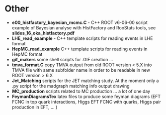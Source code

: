 # Other
* **e00_histfactory_bayesian_mcmc.C** - C++ ROOT v6-06-00 script example of Bayesian analyse with HistFactory and RooStats tools,
  see **slides_16_oka_histfactory.pdf**
* **LHE_read_example** - C++ template scripts for reading events in LHE format
* **HepMC_read_example** C++ template scripts for reading events in HepMC format
* **gif_makers** some shell scripts for .GIF creation ...
* **tmva_format.C** copy TMVA output from old ROOT version < 5.X into TMVA file with same subfolder name in order to be readable in new ROOT version > 6.X
* **Jet_Matching** scripts for the JET matching study. At the moment only a .py script for the madgraph matching info output drawing
* **MC_production** scripts related to MC production ... a lot of one day
* **FeymanDiagramsTex** latex files to produce some feyman diagrams (EFT FCNC in top quark interactions, Higgs EFT FCNC with quarks, Higgs pair production in EFT, ... )
